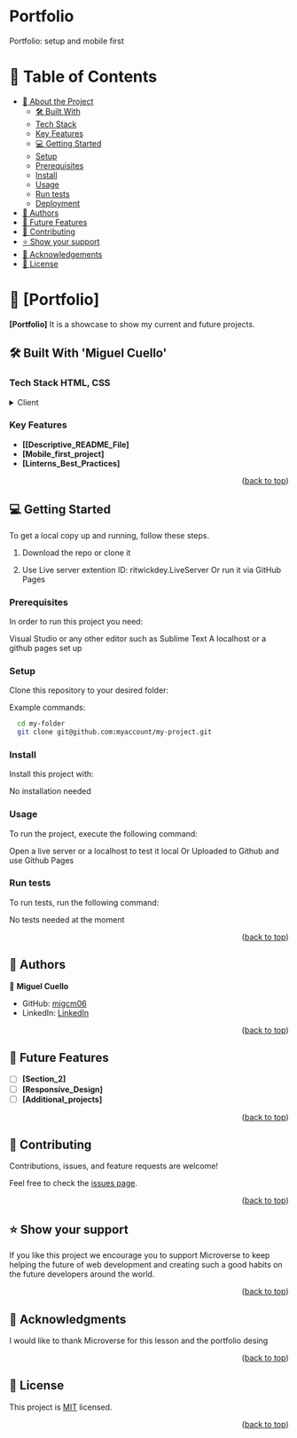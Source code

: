 

# Portfolio
Portfolio: setup and mobile first

<a name="readme-top"></a>

# 📗 Table of Contents

- [📖 About the Project](#about-project)
  - [🛠 Built With](#built-with)
  - [Tech Stack](#tech-stack)
  - [Key Features](#key-features)
  - [💻 Getting Started](#getting-started)
  - [Setup](#setup)
  - [Prerequisites](#prerequisites)
  - [Install](#install)
  - [Usage](#usage)
  - [Run tests](#run-tests)
  - [Deployment](#deployment)
- [👥 Authors](#authors)
- [🔭 Future Features](#future-features)
- [🤝 Contributing](#contributing)
- [⭐️ Show your support](#support)
- [🙏 Acknowledgements](#acknowledgements)
- [📝 License](#license)


# 📖 [Portfolio] <a name="about-project"></a>


**[Portfolio]** It is a showcase to show my current and future projects.

## 🛠 Built With <a name="built-with-">'Miguel Cuello'</a>

### Tech Stack <a name="tech-stack">HTML, CSS</a>

<details>
  <summary>Client</summary>
  <ul>
    <li><a href="https://developer.mozilla.org/en-US/docs/Web/HTML">HTML</a></li>
  </ul>
<ul>
    <li><a href="https://developer.mozilla.org/en-US/docs/Web/CSS">CSS</a></li>
  </ul>
</details>

### Key Features <a name="key-features"></a>


- **[[Descriptive_README_File]**
- **[Mobile_first_project]**
- **[Linterns_Best_Practices]**

<p align="right">(<a href="#readme-top">back to top</a>)</p>

## 💻 Getting Started <a name="getting-started"></a>


To get a local copy up and running, follow these steps.

1. Download the repo or clone it

2. Use Live server extention 
ID: ritwickdey.LiveServer
Or run it via GitHub Pages
### Prerequisites

In order to run this project you need:

Visual Studio or any other editor such as Sublime Text
A localhost or a github pages set up


### Setup

Clone this repository to your desired folder:


Example commands:

```sh
  cd my-folder
  git clone git@github.com:myaccount/my-project.git
```


### Install

Install this project with:

No installation needed

### Usage

To run the project, execute the following command:

Open a live server or a localhost to test it local
Or
Uploaded to Github and use Github Pages


### Run tests

To run tests, run the following command:

No tests needed at the moment

<p align="right">(<a href="#readme-top">back to top</a>)</p>


## 👥 Authors <a name="authors"></a>

👤 **Miguel Cuello**

- GitHub: [migcm06](https://github.com/migcm06)
- LinkedIn: [LinkedIn]([https://www.linkedin.com/in/jonathan-undefined-385b3926a/](https://www.linkedin.com/in/luis-miguel-cuello-a5a6b5144/))

<p align="right">(<a href="#readme-top">back to top</a>)</p>


## 🔭 Future Features <a name="future-features"></a>

- [ ] **[Section_2]**
- [ ] **[Responsive_Design]**
- [ ] **[Additional_projects]**

<p align="right">(<a href="#readme-top">back to top</a>)</p>

## 🤝 Contributing <a name="contributing"></a>

Contributions, issues, and feature requests are welcome!

Feel free to check the [issues page](../../issues/).

<p align="right">(<a href="#readme-top">back to top</a>)</p>

## ⭐️ Show your support <a name="support"></a>

If you like this project we encourage you to support Microverse to keep helping the future of web development and creating such a good habits on the future developers around the world.

<p align="right">(<a href="#readme-top">back to top</a>)</p>


## 🙏 Acknowledgments <a name="acknowledgements"></a>

I would like to thank Microverse for this lesson and the portfolio desing

<p align="right">(<a href="#readme-top">back to top</a>)</p>


## 📝 License <a name="license"></a>

This project is [MIT](./MIT.md) licensed.

<p align="right">(<a href="#readme-top">back to top</a>)</p>
